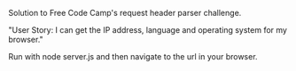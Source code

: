 Solution to Free Code Camp's request header parser challenge. 

"User Story: I can get the IP address, language and operating system for my browser."

Run with node server.js and then navigate to the url in your browser.